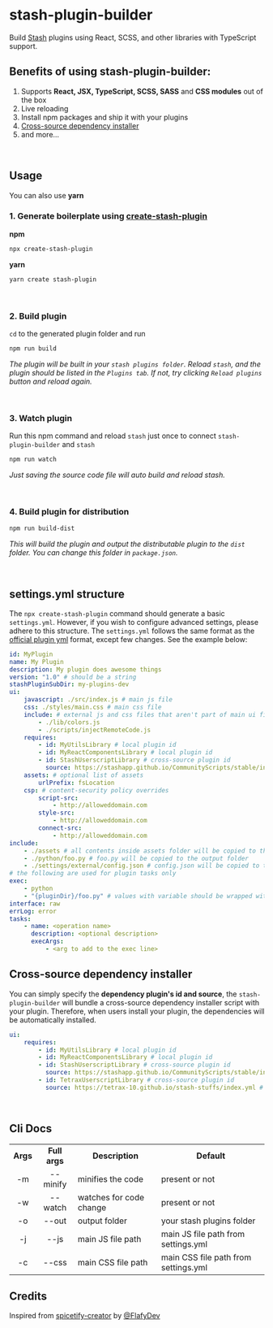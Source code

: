 # stash-plugin-builder

Build [Stash](https://stashapp.cc/) plugins using React, SCSS, and other libraries with TypeScript support.

## Benefits of using stash-plugin-builder:

1. Supports **React, JSX, TypeScript, SCSS, SASS** and **CSS modules** out of the box
2. Live reloading
3. Install npm packages and ship it with your plugins
4. [Cross-source dependency installer](#cross-source-dependency-installer)
5. and more...

</br>

## Usage

You can also use **yarn**

### 1. Generate boilerplate using [create-stash-plugin](https://github.com/Tetrax-10/create-stash-plugin)

**npm**

```sh
npx create-stash-plugin
```

**yarn**

```sh
yarn create stash-plugin
```

</br>

### 2. Build plugin

`cd` to the generated plugin folder and run

```sh
npm run build
```

_The plugin will be built in your `stash plugins folder`. Reload `stash`, and the plugin should be listed in the `Plugins tab`. If not, try clicking `Reload plugins` button and reload again._

</br>

### 3. Watch plugin

Run this npm command and reload `stash` just once to connect `stash-plugin-builder` and `stash`

```sh
npm run watch
```

_Just saving the source code file will auto build and reload stash._

</br>

### 4. Build plugin for distribution

```sh
npm run build-dist
```

_This will build the plugin and output the distributable plugin to the `dist` folder. You can change this folder in `package.json`._

</br>

## settings.yml structure

The `npx create-stash-plugin` command should generate a basic `settings.yml`. However, if you wish to configure advanced settings, please adhere to this structure. The `settings.yml` follows the same format as the [official plugin yml](https://docs.stashapp.cc/in-app-manual/plugins/#plugin-configuration-file-format) format, except few changes. See the example below:

```yml
id: MyPlugin
name: My Plugin
description: My plugin does awesome things
version: "1.0" # should be a string
stashPluginSubDir: my-plugins-dev
ui:
    javascript: ./src/index.js # main js file
    css: ./styles/main.css # main css file
    include: # external js and css files that aren't part of main ui files
        - ./lib/colors.js
        - ./scripts/injectRemoteCode.js
    requires:
        - id: MyUtilsLibrary # local plugin id
        - id: MyReactComponentsLibrary # local plugin id
        - id: StashUserscriptLibrary # cross-source plugin id
          source: https://stashapp.github.io/CommunityScripts/stable/index.yml # cross-source plugin source url
    assets: # optional list of assets
        urlPrefix: fsLocation
    csp: # content-security policy overrides
        script-src:
            - http://alloweddomain.com
        style-src:
            - http://alloweddomain.com
        connect-src:
            - http://alloweddomain.com
include:
    - ./assets # all contents inside assets folder will be copied to the output folder
    - ./python/foo.py # foo.py will be copied to the output folder
    - ./settings/external/config.json # config.json will be copied to the output folder
# the following are used for plugin tasks only
exec:
    - python
    - "{pluginDir}/foo.py" # values with variable should be wrapped with double quotes
interface: raw
errLog: error
tasks:
    - name: <operation name>
      description: <optional description>
      execArgs:
          - <arg to add to the exec line>
```

## Cross-source dependency installer

You can simply specify the **dependency plugin's id and source**, the `stash-plugin-builder` will bundle a cross-source dependency installer script with your plugin. Therefore, when users install your plugin, the dependencies will be automatically installed.

```yml
ui:
    requires:
        - id: MyUtilsLibrary # local plugin id
        - id: MyReactComponentsLibrary # local plugin id
        - id: StashUserscriptLibrary # cross-source plugin id
          source: https://stashapp.github.io/CommunityScripts/stable/index.yml # cross-source plugin source url
        - id: TetraxUserscriptLibrary # cross-source plugin id
          source: https://tetrax-10.github.io/stash-stuffs/index.yml # cross-source plugin source url
```

</br>

## Cli Docs

<table>
  <tr align="center">
    <td><b>Args</b></td>
    <td><b>Full args</b></td>
    <td><b>Description</b></td>
    <td><b>Default</b></td>
  </tr>
  <tr align="center">
    <td>-m</td>
    <td>--minify</td>
    <td align="left">minifies the code</td>
    <td align="left">present or not</td>
  </tr>
  <tr align="center">
    <td>-w</td>
    <td>--watch</td>
    <td align="left">watches for code change</td>
    <td align="left">present or not</td>
  </tr>
  <tr align="center">
    <td>-o</td>
    <td>--out</td>
    <td align="left">output folder</td>
    <td align="left">your stash plugins folder</td>
  </tr>
  <tr align="center">
    <td>-j</td>
    <td>--js</td>
    <td align="left">main JS file path</td>
    <td align="left">main JS file path from settings.yml</td>
  </tr>
  <tr align="center">
    <td>-c</td>
    <td>--css</td>
    <td align="left">main CSS file path</td>
    <td align="left">main CSS file path from settings.yml</td>
  </tr>
</table>

## Credits

Inspired from [spicetify-creator](https://github.com/spicetify/spicetify-creator) by [@FlafyDev](https://github.com/FlafyDev)
